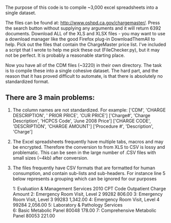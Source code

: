 The purpose of this code is to compile ~3,000 excel spreadsheets into a single dataset. 

The files can be found at: http://www.oshpd.ca.gov/chargemaster/. Press the search button without supplying any arguments and it will return 6392 documents. Download ALL of the XLS and XLSX files - you may want to use a download manager like the good Firefox plug-in DownloadThemAll to help. Pick out the files that contain the ChargeMaster price list. I've included a script that I wrote to help me pick these out (FileChecker.py), but it may not be perfect. It is probably a reasonable starting place. 

Now you have all of the CDM files (~3220) in their own directory. The task is to compile these into a single cohesive dataset. The hard part, and the reason that it has proved difficult to automate, is that there is absolutely no standardized format. 

There are 3 main problems:
--------------------------

1. The column names are not standardized. For example:
	['CDM', 'CHARGE DESCRIPTION', '  PRIOR PRICE', 'CUR PRICE']
	['Charge#', 'Charge Description', 'HCPCS Code', 'June 2008 Price']
	['CHARGE CODE', 'DESCRIPTION', 'CHARGE AMOUNT']
	['Procedure #', 'Description', 'Charge']

2. The Excel spreadsheets frequently have multiple tabs, macros and may be encrypted. Therefore the conversion to from XLS to CSV is lossy and problematic. This can be seen in the large number of .CSV files with small sizes (~4kb) after conversion.

3. The files frequently have CSV formats that are formatted for human consumption, and contain sub-lists and sub-headers. For instance line 5 below represents a grouping which can be ignored for our purposes

	1: Evaluation & Management Services	2010 CPT Code	Outpatient Charge Amount
	2: Emergency Room Visit, Level 2 	99282	806.00
	3: Emergency Room Visit, Level 3 	99283	1,342.00
	4: Emergency Room Visit, Level 4 	99284	2,056.00
	5: Laboratory & Pathology Services	
	6: Basic Metabolic Panel	80048	178.00
	7: Comprehensive Metabolic Panel	80053	221.00
